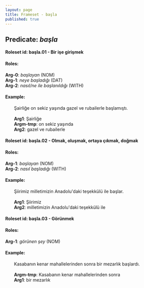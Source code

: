 ```yaml
---
layout: page
title: Frameset - başla
published: true
---
```

<h2>Predicate: <i>başla</i></h2>
<h4>Roleset id: başla.01 - Bir işe girişmek<br>
<h4>Roles:</h4>
<b>Arg-0</b>: <i>başlayan</i>  (NOM) <br>
<b>Arg-1</b>: <i>neye başladığı</i>  (DAT) <br>
<b>Arg-2</b>: <i>nasıl/ne ile başlanıldığı</i>  (WITH) <br>
<h4>Example:</h4>
&emsp;&emsp;Şairliğe on sekiz yaşında gazel ve rubailerle başlamıştı.<br><br>
&emsp;&emsp;<b>Arg1</b>:  Şairliğe<br>
&emsp;&emsp;<b>Argm-tmp</b>:  on sekiz yaşında<br>
&emsp;&emsp;<b>Arg2</b>:  gazel ve rubailerle<br>

<h4>Roleset id: başla.02 - Olmak, oluşmak, ortaya çıkmak, doğmak<br>
<h4>Roles:</h4>
<b>Arg-1</b>: <i>başlayan</i>  (NOM) <br>
<b>Arg-2</b>: <i>nasıl başladığı</i>  (WITH) <br>
<h4>Example:</h4>
&emsp;&emsp;Şiirimiz milletimizin Anadolu'daki teşekkülü ile başlar.<br><br>
&emsp;&emsp;<b>Arg1</b>:  Şiirimiz<br>
&emsp;&emsp;<b>Arg2</b>:  milletimizin Anadolu'daki teşekkülü ile<br>

<h4>Roleset id: başla.03 - Görünmek<br>
<h4>Roles:</h4>
<b>Arg-1</b>: <i>görünen şey</i>  (NOM) <br>
<h4>Example:</h4>
&emsp;&emsp;Kasabanın kenar mahallelerinden sonra bir mezarlık başlardı.<br><br>
&emsp;&emsp;<b>Argm-tmp</b>:  Kasabanın kenar mahallelerinden sonra<br>
&emsp;&emsp;<b>Arg1</b>:  bir mezarlık<br>

